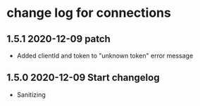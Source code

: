 # change log for connections

## 1.5.1 2020-12-09 patch

- Added clientId and token to "unknown token" error message

## 1.5.0 2020-12-09 Start changelog

- Sanitizing
